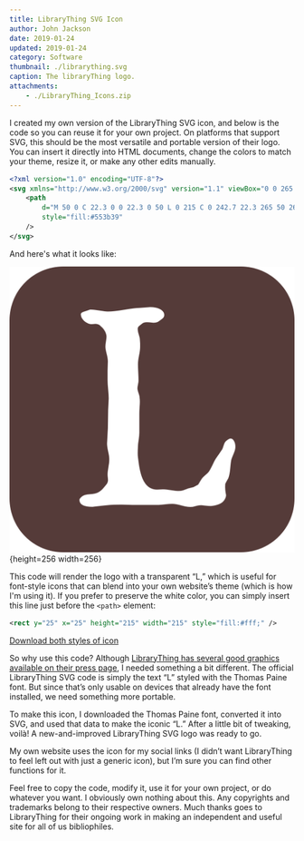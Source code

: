 ```yaml
---
title: LibraryThing SVG Icon
author: John Jackson
date: 2019-01-24
updated: 2019-01-24
category: Software
thumbnail: ./librarything.svg
caption: The libraryThing logo.
attachments:
    - ./LibraryThing_Icons.zip
---
```

I created my own version of the LibraryThing SVG icon, and below is the code so you can reuse it for your own project. On platforms that support SVG, this should be the most versatile and portable version of their logo. You can insert it directly into HTML documents, change the colors to match your theme, resize it, or make any other edits manually.

```xml
<?xml version="1.0" encoding="UTF-8"?>
<svg xmlns="http://www.w3.org/2000/svg" version="1.1" viewBox="0 0 265 265">
    <path
        d="M 50 0 C 22.3 0 0 22.3 0 50 L 0 215 C 0 242.7 22.3 265 50 265 L 215 265 C 242.7 265 265 242.7 265 215 L 265 50 C 265 22.3 242.7 0 215 0 L 50 0 z M 130.89648 37.65625 C 134.6281 37.65625 137.72411 38.334451 140.18359 39.691406 C 142.64307 41.048362 143.87305 42.830104 143.87305 45.035156 C 143.87305 46.392112 143.19485 47.577986 141.83789 48.595703 C 140.48094 49.613411 139.54792 50.293573 139.03906 50.632812 C 137.85173 51.650529 136.06999 52.158203 133.69531 52.158203 C 130.9814 51.818964 129.03108 51.650391 127.84375 51.650391 C 125.80832 51.650391 124.23925 52.115917 123.13672 53.048828 C 122.03419 53.981731 121.14332 54.70208 120.46484 55.210938 C 119.61674 55.889416 119.19336 56.738143 119.19336 57.755859 C 119.19336 59.282434 119.53246 61.064178 120.21094 63.099609 C 120.88941 65.135036 121.22852 66.660014 121.22852 67.677734 L 121.48242 71.240234 L 121.48242 74.548828 C 121.48242 76.584255 121.14332 79.21278 120.46484 82.435547 C 119.78636 85.658314 119.44727 88.373078 119.44727 90.578125 C 119.44727 92.443938 119.53351 94.988164 119.70312 98.210938 C 119.87275 101.4337 119.95703 103.97794 119.95703 105.84375 C 119.95703 106.69185 119.78651 107.87772 119.44727 109.4043 C 119.10803 110.93087 118.93945 112.1187 118.93945 112.9668 C 118.93945 113.98451 119.27855 115.42716 119.95703 117.29297 C 120.6355 119.15878 120.97461 120.59946 120.97461 121.61719 C 121.14423 122.6349 121.22852 123.90701 121.22852 125.43359 C 121.22852 126.4513 121.14423 128.14876 120.97461 130.52344 C 120.80499 132.8981 120.7207 134.84843 120.7207 136.375 L 120.7207 154.18359 C 120.7207 155.87979 120.50803 158.08491 120.08398 160.79883 C 119.65994 163.51274 119.44727 165.29449 119.44727 166.14258 C 119.27765 169.36534 119.19336 171.65476 119.19336 173.01172 C 119.19336 174.70791 119.27765 176.06627 119.44727 177.08398 C 120.46498 186.07381 121.90762 192.68726 123.77344 196.92773 C 126.65696 203.54289 131.15151 206.85156 137.25781 206.85156 L 142.60156 206.59766 C 144.46738 206.59766 146.92538 206.85051 149.97852 207.35938 C 153.03167 207.86823 155.32304 208.12305 156.84961 208.12305 C 158.20656 208.12305 159.30816 208.03875 160.15625 207.86914 C 161.00435 207.69952 162.27647 207.27614 163.97266 206.59766 C 165.66885 205.91918 167.02525 205.49384 168.04297 205.32422 L 171.09766 204.56055 L 175.42188 202.27148 C 176.77883 199.89682 177.83828 198.15917 178.60156 197.05664 C 179.36485 195.95411 180.17144 195.06325 181.01953 194.38477 C 183.3942 192.34934 184.7506 191.07721 185.08984 190.56836 C 186.10756 189.2114 187.46593 186.75146 189.16211 183.18945 C 190.01022 181.32365 190.85698 179.71243 191.70508 178.35547 C 193.74051 175.47194 195.77707 172.50237 197.8125 169.44922 C 198.15173 168.77074 198.61727 167.49862 199.21094 165.63281 C 199.80461 163.76699 200.52496 162.49487 201.37305 161.81641 C 203.23887 160.28983 204.59722 159.52734 205.44531 159.52734 C 206.80227 159.52734 207.90385 160.28983 208.75195 161.81641 C 209.60005 163.34298 210.02539 165.12473 210.02539 167.16016 C 210.02539 169.02597 209.43147 171.27324 208.24414 173.90234 C 207.0568 176.53144 206.3345 178.48177 206.08008 179.75391 C 205.82565 181.02605 205.5287 183.57028 205.18945 187.38672 C 204.85021 191.20315 204.25824 194.21487 203.41016 196.41992 C 202.39244 198.11611 201.45943 199.81162 200.61133 201.50781 C 200.44172 203.54325 200.44172 205.40928 200.61133 207.10547 C 200.78096 208.80166 201.03382 210.41288 201.37305 211.93945 C 201.37305 213.46603 200.78108 215.07724 199.59375 216.77344 C 197.89756 219.14811 194.92799 220.75932 190.6875 221.60742 C 188.99131 221.94666 187.80348 222.11719 187.125 222.11719 C 185.76805 222.11719 184.0304 221.98881 181.91016 221.73438 C 179.78992 221.47995 178.64423 221.35352 178.47461 221.35352 C 176.77842 221.35352 175.04077 221.60833 173.25977 222.11719 C 171.47877 222.62604 170.5036 222.88086 170.33398 222.88086 C 167.62008 223.22009 164.31141 222.83689 160.41016 221.73438 C 156.50892 220.63185 153.45701 220.08203 151.25195 220.08203 C 149.55576 220.08203 147.64758 220.20846 145.52734 220.46289 C 143.4071 220.71732 141.15983 220.93 138.78516 221.09961 L 133.69531 221.09961 L 129.625 221.09961 L 126.31641 221.09961 L 123.51953 221.09961 L 114.35938 221.09961 L 105.19922 220.8457 L 102.14648 220.8457 C 98.923724 220.8457 96.082527 220.93 93.623047 221.09961 C 91.16356 221.26924 86.287764 221.77691 78.994141 222.625 L 77.212891 222.88086 C 69.071165 222.88086 65 220.67573 65 216.26562 C 65 215.58714 65.762489 214.61198 67.289062 213.33984 C 68.815636 212.06769 71.275585 211.3454 74.667969 211.17578 C 78.060357 211.00617 80.688874 210.4142 82.554688 209.39648 C 84.420494 208.37877 86.117958 206.93613 87.644531 205.07031 C 88.492638 204.05259 89.297267 203.07743 90.060547 202.14453 C 90.823834 201.21162 91.291317 200.23647 91.460938 199.21875 C 91.630558 198.54028 91.630558 197.52297 91.460938 196.16602 C 91.291318 194.80906 91.207031 193.70552 91.207031 192.85742 C 91.207031 191.16124 91.45989 188.87181 91.96875 185.98828 C 92.477603 183.10475 92.732422 180.72909 92.732422 178.86328 C 92.732422 176.99747 92.393317 174.53948 91.714844 171.48633 C 91.036364 168.43318 90.697266 165.97323 90.697266 164.10742 L 91.460938 150.11328 L 91.714844 133.06641 L 92.224609 122.38086 C 92.224609 120.34541 92.054077 117.54637 91.714844 113.98438 C 91.375604 110.42237 91.207031 107.53902 91.207031 105.33398 L 91.207031 96.683594 L 91.460938 88.033203 C 91.460938 86.167396 91.079693 83.79173 90.316406 80.908203 C 89.553113 78.02467 89.169922 75.819542 89.169922 74.292969 C 89.169922 73.105642 89.340434 71.494418 89.679688 69.458984 C 90.018914 67.423551 90.1875 65.982866 90.1875 65.134766 C 90.1875 63.947439 89.892488 62.633174 89.298828 61.191406 C 88.705155 59.749646 87.72804 58.264857 86.371094 56.738281 L 83.574219 54.193359 C 82.386879 53.514881 81.114766 53.175781 79.757812 53.175781 C 78.061618 53.345401 76.789501 53.429688 75.941406 53.429688 C 75.262927 53.429688 74.4142 53.261114 73.396484 52.921875 L 71.361328 51.904297 C 69.325897 50.716952 67.798966 49.021459 66.78125 46.816406 L 66.271484 44.525391 C 66.271484 43.338055 67.246642 42.447188 69.197266 41.853516 C 71.14789 41.259852 73.056066 40.62379 74.921875 39.945312 C 77.126928 39.945312 80.054363 40.242266 83.701172 40.835938 C 87.347985 41.429601 89.934357 41.726562 91.460938 41.726562 C 95.192564 41.726562 100.36532 41.174788 106.98047 40.072266 C 113.59562 38.969736 118.09017 38.419922 120.46484 38.419922 L 130.89648 37.65625 z "
        style="fill:#553b39"
    />
</svg>
```

And here's what it looks like:

![LibraryThing Icon](./librarything.svg){height=256 width=256}

This code will render the logo with a transparent “L,” which is useful for font-style icons that can blend into your own website’s theme (which is how I'm using it). If you prefer to preserve the white color, you can simply insert this line just before the `<path>` element:

```xml
<rect y="25" x="25" height="215" width="215" style="fill:#fff;" />
```
[Download both styles of icon](./LibraryThing_Icons.zip)

So why use this code? Although [LibraryThing has several good graphics available on their press page](http://www.librarything.com/press/), I needed something a bit different. The official LibraryThing SVG code is simply the text “L” styled with the Thomas Paine font. But since that’s only usable on devices that already have the font installed, we need something more portable.

To make this icon, I downloaded the Thomas Paine font, converted it into SVG, and used that data to make the iconic “L.” After a little bit of tweaking, voilà! A new-and-improved LibraryThing SVG logo was ready to go.

My own website uses the icon for my social links (I didn’t want LibraryThing to feel left out with just a generic icon), but I’m sure you can find other functions for it.

Feel free to copy the code, modify it, use it for your own project, or do whatever you want. I obviously own nothing about this. Any copyrights and trademarks belong to their respective owners. Much thanks goes to LibraryThing for their ongoing work in making an independent and useful site for all of us bibliophiles.